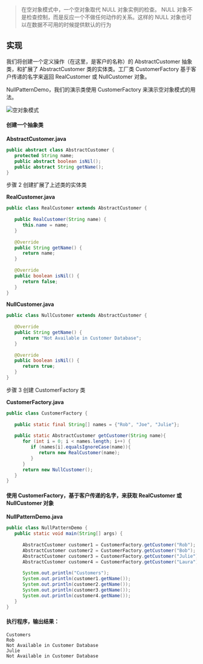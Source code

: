 > 在空对象模式中，一个空对象取代 NULL 对象实例的检查。 NULL 对象不是检查控制，而是反应一个不做任何动作的关系。这样的 NULL 对象也可以在数据不可用的时候提供默认的行为

## 实现
我们将创建一个定义操作（在这里，是客户的名称）的 AbstractCustomer 抽象类，和扩展了 AbstractCustomer 类的实体类。工厂类 CustomerFactory 基于客户传递的名字来返回 RealCustomer 或 NullCustomer 对象。

NullPatternDemo，我们的演示类使用 CustomerFactory 来演示空对象模式的用法。

![空对象模式](https://www.amoshuang.com/wp-content/uploads/2019/01/空对象模式.jpg)

#### 创建一个抽象类

**AbstractCustomer.java**
```java
public abstract class AbstractCustomer {
   protected String name;
   public abstract boolean isNil();
   public abstract String getName();
}
```
步骤 2
创建扩展了上述类的实体类

**RealCustomer.java**
```java
public class RealCustomer extends AbstractCustomer {
 
   public RealCustomer(String name) {
      this.name = name;    
   }
   
   @Override
   public String getName() {
      return name;
   }
   
   @Override
   public boolean isNil() {
      return false;
   }
}
```
**NullCustomer.java**
```java
public class NullCustomer extends AbstractCustomer {
 
   @Override
   public String getName() {
      return "Not Available in Customer Database";
   }
 
   @Override
   public boolean isNil() {
      return true;
   }
}
```
步骤 3
创建 CustomerFactory 类

**CustomerFactory.java**
```java
public class CustomerFactory {
   
   public static final String[] names = {"Rob", "Joe", "Julie"};
 
   public static AbstractCustomer getCustomer(String name){
      for (int i = 0; i < names.length; i++) {
         if (names[i].equalsIgnoreCase(name)){
            return new RealCustomer(name);
         }
      }
      return new NullCustomer();
   }
}
```
#### 使用 CustomerFactory，基于客户传递的名字，来获取 RealCustomer 或 NullCustomer 对象

**NullPatternDemo.java**
```java
public class NullPatternDemo {
   public static void main(String[] args) {
 
      AbstractCustomer customer1 = CustomerFactory.getCustomer("Rob");
      AbstractCustomer customer2 = CustomerFactory.getCustomer("Bob");
      AbstractCustomer customer3 = CustomerFactory.getCustomer("Julie");
      AbstractCustomer customer4 = CustomerFactory.getCustomer("Laura");
 
      System.out.println("Customers");
      System.out.println(customer1.getName());
      System.out.println(customer2.getName());
      System.out.println(customer3.getName());
      System.out.println(customer4.getName());
   }
}
```
#### 执行程序，输出结果：
```
Customers
Rob
Not Available in Customer Database
Julie
Not Available in Customer Database
```
